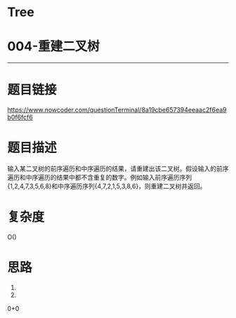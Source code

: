 # Tree
# 004-重建二叉树
-----------
# 题目链接
https://www.nowcoder.com/questionTerminal/8a19cbe657394eeaac2f6ea9b0f6fcf6

# 题目描述
输入某二叉树的前序遍历和中序遍历的结果，请重建出该二叉树。假设输入的前序遍历和中序遍历的结果中都不含重复的数字。例如输入前序遍历序列{1,2,4,7,3,5,6,8}和中序遍历序列{4,7,2,1,5,3,8,6}，则重建二叉树并返回。

# 复杂度
O()

# 思路
1. 
2. 

0+0